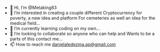 - 👋 Hi, I’m @Metaking83
- 👀 I’m interested in creating a couple different
 Cryptocurrency for poverty, a new idea and platform 
 For cemeteries as well an idea for the medical field...
- 🌱 I’m currently learning coding on my own...
- 💞️ I’m looking to collaborate so anyone who can help and 
 Wants to be a parts of this contact me...
- 📫 How to reach me danielaledezma.ap@gmail.com

<!---
Metaking83/Metaking83 is a ✨ special ✨ repository because its `README.md` (this file) appears on your GitHub profile.
You can click the Preview link to take a look at your changes.
--->
